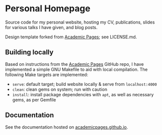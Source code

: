 # Personal Homepage

Source code for my personal website, hosting my CV, publications, slides for various talks
I have given, and blog posts.

Design template forked from [Academic Pages](https://github.com/academicpages/academicpages.github.io);
see LICENSE.md.

## Building locally

Based on instructions from the [Academic Pages](https://github.com/academicpages/academicpages.github.io)
GitHub repo, I have implemented a simple GNU Makefile to aid with local compilation. The following
Make targets are implemented:

- `serve`: default target; build website locally & serve from `localhost:4000`
- `clean`: clean gems on system; run with caution
- `install`: install package dependencies with `apt`, as well as necessary gems, as per
  Gemfile

## Documentation

See the documentation hosted on [academicpages.github.io](https://academicpages.github.io/).
